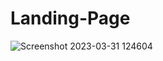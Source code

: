 # Landing-Page

![Screenshot 2023-03-31 124604](https://user-images.githubusercontent.com/86115368/229168275-35636a02-16f0-4ddd-a733-a640b668caea.png)

